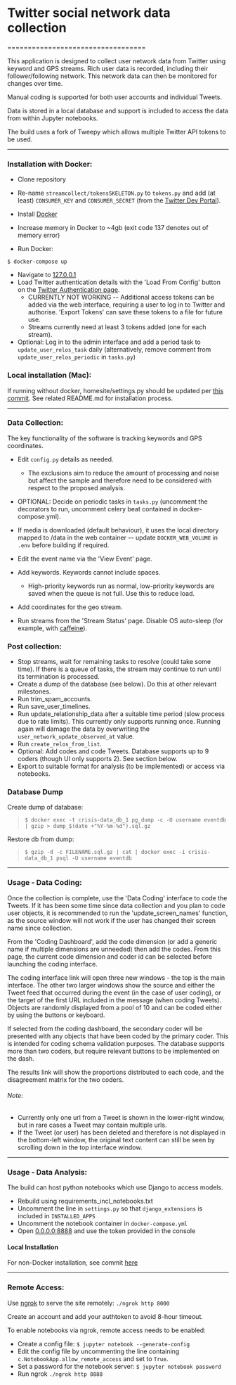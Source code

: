 # Twitter social network data collection
==================================

This application is designed to collect user network data from Twitter using keyword and GPS streams. Rich user data is recorded, including their follower/following network. This network data can then be monitored for changes over time.

Manual coding is supported for both user accounts and individual Tweets.

Data is stored in a local database and support is included to access the data from within Jupyter notebooks.

The build uses a fork of Tweepy which allows multiple Twitter API tokens to be used.

------------
### Installation with Docker:

* Clone repository
* Re-name `streamcollect/tokensSKELETON.py` to `tokens.py` and add (at least) `CONSUMER_KEY` and `CONSUMER_SECRET` (from the [Twitter Dev Portal](https://developer.twitter.com/apps)).

* Install [Docker](https://www.docker.com/products/docker-desktop)
* Increase memory in Docker to ~4gb (exit code 137 denotes out of memory error)
* Run Docker:

```console
$ docker-compose up
```

* Navigate to [127.0.0.1](127.0.0.1)
* Load Twitter authentication details with the 'Load From Config' button on the [Twitter Authentication page](http://127.0.0.1:8000/twitter_auth).
  * CURRENTLY NOT WORKING -- Additional access tokens can be added via the web interface, requiring a user to log in to Twitter and authorise. 'Export Tokens' can save these tokens to a file for future use.
  * Streams currently need at least 3 tokens added (one for each stream).
* Optional: Log in to the admin interface and add a period task to `update_user_relos_task` daily (alternatively, remove comment from `update_user_relos_periodic` in `tasks.py`)


### Local installation (Mac):

If running without docker, homesite/settings.py should be updated per [this commit](https://github.com/rosscg/crisis-data/tree/3125563d4798ee7a2598da2af8b9c6719219a67b). See related README.md for installation process.

------------
### Data Collection:

The key functionality of the software is tracking keywords and GPS coordinates.
* Edit `config.py` details as needed.
    * The exclusions aim to reduce the amount of processing and noise but affect the sample and therefore need to be considered with respect to the proposed analysis.
* OPTIONAL: Decide on periodic tasks in `tasks.py` (uncomment the decorators to run, uncomment celery beat contained in docker-compose.yml).  
* If media is downloaded (default behaviour), it uses the local directory mapped to /data in the web container -- update `DOCKER_WEB_VOLUME` in `.env` before building if required.

* Edit the event name via the 'View Event' page.
* Add keywords. Keywords cannot include spaces.
  * High-priority keywords run as normal, low-priority keywords are saved when the queue is not full. Use this to reduce load.
* Add coordinates for the geo stream.
* Run streams from the 'Stream Status' page. Disable OS auto-sleep (for example, with [caffeine](https://caffeine.en.softonic.com/mac)).

### Post collection:

* Stop streams, wait for remaining tasks to resolve (could take some time). If there is a queue of tasks, the stream may continue to run until its termination is processed.
* Create a dump of the database (see below). Do this at other relevant milestones.
* Run trim_spam_accounts.
* Run save_user_timelines.
* Run update_relationship_data after a suitable time period (slow process due to rate limits). This currently only supports running once. Running again will damage the data by overwriting the `user_network_update_observed_at` value.
* Run `create_relos_from_list`.
* Optional: Add codes and code Tweets. Database supports up to 9 coders (though UI only supports 2). See section below.
* Export to suitable format for analysis (to be implemented) or access via notebooks.

### Database Dump
Create dump of database:

> ```
> $ docker exec -t crisis-data_db_1 pg_dump -c -U username eventdb | gzip > dump_$(date +"%Y-%m-%d").sql.gz
> ```

Restore db from dump:

> ```
> $ gzip -d -c FILENAME.sql.gz | cat | docker exec -i crisis-data_db_1 psql -U username eventdb
> ```

------------
### Usage - Data Coding:

Once the collection is complete, use the 'Data Coding' interface to code the Tweets. If it has been some time since data collection and you plan to code user objects, it is recommended to run the 'update_screen_names' function, as the source window will not work if the user has changed their screen name since collection.

From the 'Coding Dashboard', add the code dimension (or add a generic name if multiple dimensions are unneeded) then add the codes. From this page, the current code dimension and coder id can be selected before launching the coding interface.

The coding interface link will open three new windows - the top is the main interface. The other two larger windows show the source and either the Tweet feed that occurred during the event (in the case of user coding), or the target of the first URL included in the message (when coding Tweets).
Objects are randomly displayed from a pool of 10 and can be coded either by using the buttons or keyboard.

If selected from the coding dashboard, the secondary coder will be presented with any objects that have been coded by the primary coder. This is intended for coding schema validation purposes. The database supports more than two coders, but require relevant buttons to be implemented on the dash.

The results link will show the proportions distributed to each code, and the disagreement matrix for the two coders.

###### Note:
* Currently only one url from a Tweet is shown in the lower-right window, but in rare cases a Tweet may contain multiple urls.
* If the Tweet (or user) has been deleted and therefore is not displayed in the bottom-left window, the original text content can still be seen by scrolling down in the top interface window.

------------
### Usage - Data Analysis:

The build can host python notebooks which use Django to access models.
* Rebuild using requirements_incl_notebooks.txt
* Uncomment the line in `settings.py` so that `django_extensions` is included in `INSTALLED_APPS`
* Uncomment the notebook container in `docker-compose.yml`
* Open [0.0.0.0:8888](0.0.0.0:8888) and use the token provided in the console

#### Local Installation
For non-Docker installation, see commit [here](https://github.com/rosscg/crisis-data/tree/3125563d4798ee7a2598da2af8b9c6719219a67b)

------------
### Remote Access:

Use [ngrok](https://ngrok.com/) to serve the site remotely:
`./ngrok http 8000`

Create an account and add your authtoken to avoid 8-hour timeout.

To enable notebooks via ngrok, remote access needs to be enabled:
* Create a config file: `$ jupyter notebook --generate-config`
* Edit the config file by uncommenting the line containing `c.NotebookApp.allow_remote_access` and set to `True`.
* Set a password for the notebook server: `$ jupyter notebook password`
* Run ngrok `./ngrok http 8888`
